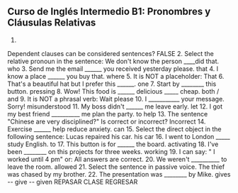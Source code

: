 ## Curso de Inglés Intermedio B1: Pronombres y Cláusulas Relativas

1.
Dependent clauses can be considered sentences?
FALSE
2.
Select the relative pronoun in the sentence: We don't know the person ____did that.
who
3.
Send me the email ______ you received yesterday please.
that
4.
I know a place ______ you buy that.
where
5.
It is NOT a placeholder:
That
6.
That's a beautiful hat but I prefer this ______.
one
7.
Start by ________ this button.
pressing
8.
Wow! This food is ______ delicious _____ cheap.
both / and
9.
It is NOT a phrasal verb:
Wait please
10.
I ___________ your message. Sorry!
misunderstood
11.
My boss didn't ______ me leave early.
let
12.
I got my best friend __________ me plan the party.
to help
13.
The sentence "Chinese are very disciplined?" Is correct or incorrect?
Incorrect
14.
Exercise ______ help reduce anxiety.
can
15.
Select the direct object in the following sentence: Lucas repaired his car.
his car
16.
I went to London _____ study English.
to
17.
This button is for ______ the board.
activating
18.
I've been ________ on this projects for three weeks.
working
19.
I can say: " I worked until 4 pm" or:
All answers are correct.
20.
We weren't __________ to leave the room.
allowed
21.
Select the sentence in passive voice.
The thief was chased by my brother.
22.
The presentation was ________ by Mike.
gives -- give -- given 
REPASAR CLASE
REGRESAR
